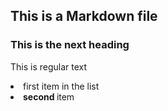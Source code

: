 ## This is a Markdown file

### This is the next heading

This is regular text
<li> first item in the list 
<li> <b>second </b>item 
